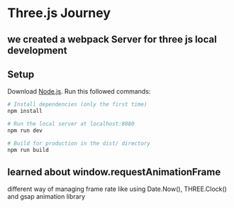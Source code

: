 # Three.js Journey

## we created a webpack Server for three js local development

## Setup

Download [Node.js](https://nodejs.org/en/download/).
Run this followed commands:

``` bash
# Install dependencies (only the first time)
npm install

# Run the local server at localhost:8080
npm run dev

# Build for production in the dist/ directory
npm run build
```

## learned about window.requestAnimationFrame

different way of managing frame rate like using Date.Now(), THREE.Clock() and gsap animation library
